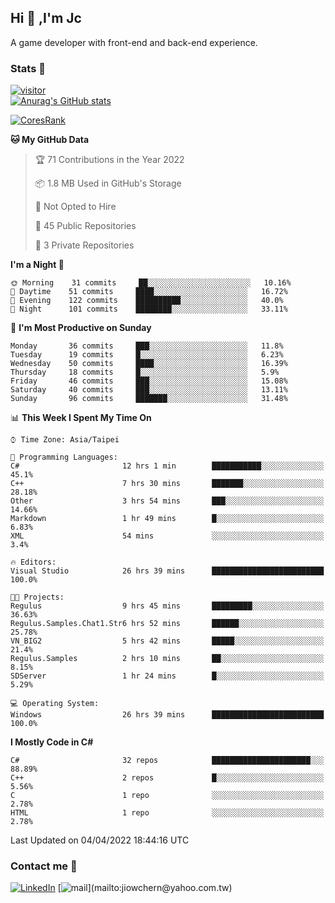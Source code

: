 ## Hi 👋 ,I'm Jc  

A game developer with front-end and back-end experience.  

### Stats  📝
[![visitor](https://visitor-badge.glitch.me/badge?page_id=jiowchern.jiowchern&style=flat-square&color=0088cc)](https://visitor-badge.glitch.me/badge?page_id=jiowchern.jiowchern&style=flat-square&color=0088cc)  
[![Anurag's GitHub stats](https://github-readme-stats.vercel.app/api?username=jiowchern&count_private=true&&show_icons=true)](https://github.com/anuraghazra/github-readme-stats)  
<!-- [![trophy](https://github-profile-trophy.vercel.app/?username=jiowchern)](https://github.com/ryo-ma/github-profile-trophy)   -->
[![CoresRank](https://cr-ss-service.azurewebsites.net/api/ScreenShot?widget=summary&username=jiowchern)](https://cr-ss-service.azurewebsites.net/api/ScreenShot?widget=summary&username=jiowchern)


<!--START_SECTION:waka-->
**🐱 My GitHub Data** 

> 🏆 71 Contributions in the Year 2022
 > 
> 📦 1.8 MB Used in GitHub's Storage 
 > 
> 🚫 Not Opted to Hire
 > 
> 📜 45 Public Repositories 
 > 
> 🔑 3 Private Repositories  
 > 
**I'm a Night 🦉** 

```text
🌞 Morning    31 commits     ██░░░░░░░░░░░░░░░░░░░░░░░   10.16% 
🌆 Daytime    51 commits     ████░░░░░░░░░░░░░░░░░░░░░   16.72% 
🌃 Evening    122 commits    ██████████░░░░░░░░░░░░░░░   40.0% 
🌙 Night      101 commits    ████████░░░░░░░░░░░░░░░░░   33.11%

```
📅 **I'm Most Productive on Sunday** 

```text
Monday       36 commits     ███░░░░░░░░░░░░░░░░░░░░░░   11.8% 
Tuesday      19 commits     █░░░░░░░░░░░░░░░░░░░░░░░░   6.23% 
Wednesday    50 commits     ████░░░░░░░░░░░░░░░░░░░░░   16.39% 
Thursday     18 commits     █░░░░░░░░░░░░░░░░░░░░░░░░   5.9% 
Friday       46 commits     ███░░░░░░░░░░░░░░░░░░░░░░   15.08% 
Saturday     40 commits     ███░░░░░░░░░░░░░░░░░░░░░░   13.11% 
Sunday       96 commits     ███████░░░░░░░░░░░░░░░░░░   31.48%

```


📊 **This Week I Spent My Time On** 

```text
⌚︎ Time Zone: Asia/Taipei

💬 Programming Languages: 
C#                       12 hrs 1 min        ███████████░░░░░░░░░░░░░░   45.1% 
C++                      7 hrs 30 mins       ███████░░░░░░░░░░░░░░░░░░   28.18% 
Other                    3 hrs 54 mins       ███░░░░░░░░░░░░░░░░░░░░░░   14.66% 
Markdown                 1 hr 49 mins        █░░░░░░░░░░░░░░░░░░░░░░░░   6.83% 
XML                      54 mins             ░░░░░░░░░░░░░░░░░░░░░░░░░   3.4%

🔥 Editors: 
Visual Studio            26 hrs 39 mins      █████████████████████████   100.0%

🐱‍💻 Projects: 
Regulus                  9 hrs 45 mins       █████████░░░░░░░░░░░░░░░░   36.63% 
Regulus.Samples.Chat1.Str6 hrs 52 mins       ██████░░░░░░░░░░░░░░░░░░░   25.78% 
VN_BIG2                  5 hrs 42 mins       █████░░░░░░░░░░░░░░░░░░░░   21.4% 
Regulus.Samples          2 hrs 10 mins       ██░░░░░░░░░░░░░░░░░░░░░░░   8.15% 
SDServer                 1 hr 24 mins        █░░░░░░░░░░░░░░░░░░░░░░░░   5.29%

💻 Operating System: 
Windows                  26 hrs 39 mins      █████████████████████████   100.0%

```

**I Mostly Code in C#** 

```text
C#                       32 repos            ██████████████████████░░░   88.89% 
C++                      2 repos             █░░░░░░░░░░░░░░░░░░░░░░░░   5.56% 
C                        1 repo              ░░░░░░░░░░░░░░░░░░░░░░░░░   2.78% 
HTML                     1 repo              ░░░░░░░░░░░░░░░░░░░░░░░░░   2.78%

```



 Last Updated on 04/04/2022 18:44:16 UTC
<!--END_SECTION:waka-->



### Contact me 💬
[![LinkedIn](https://img.shields.io/badge/-JiowchernChen-0077B5?style==flat-square&logo=LinkedIn&logoColor=white)](https://www.linkedin.com/in/jiowchern-chen-4aaa90b7/) [![mail](https://img.shields.io/badge/-jiowchern%40yahoo.com.tw-blueviolet?style=flat-square&logo=yahoo!)](mailto:jiowchern@yahoo.com.tw)    

<!-- [![Linkedin Badge](https://img.shields.io/badge/-LinkedIn-blue?style=flat-square&logo=Linkedin&logoColor=white&link=https://www.linkedin.com/in/jiowchern-chen-4aaa90b7/)](https://www.linkedin.com/in/jiowchern-chen-4aaa90b7/) -->


<!--
**jiowchern/jiowchern** is a ✨ _special_ ✨ repository because its `README.md` (this file) appears on your GitHub profile.

Here are some ideas to get you started:

- 🔭 I’m currently working on ...
- 🌱 I’m currently learning ...
- 👯 I’m looking to collaborate on ...
- 🤔 I’m looking for help with ...
- 💬 Ask me about ...
- 📫 How to reach me: ...
- 😄 Pronouns: ...
- ⚡ Fun fact: ...
-->
